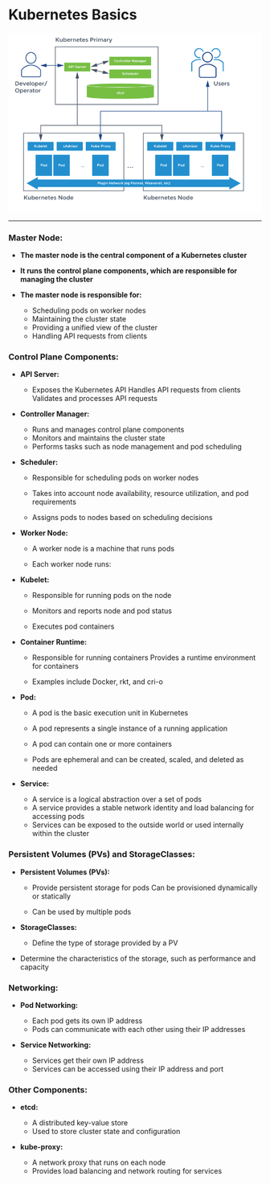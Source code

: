 # Kubernetes Basics

<img src="kubernetes-architecture-diagram.png">

---


### Master Node:

+ **The master node is the central component of a Kubernetes cluster**
+ **It runs the control plane components, which are responsible for managing the cluster**

+ **The master node is responsible for:**

  + Scheduling pods on worker nodes
  + Maintaining the cluster state
  + Providing a unified view of the cluster
  + Handling API requests from clients

### Control Plane Components:

+ **API Server:**

  + Exposes the Kubernetes API
Handles API requests from clients
Validates and processes API requests

+ **Controller Manager:**

  + Runs and manages control plane components
  + Monitors and maintains the cluster state
  + Performs tasks such as node management and pod scheduling

+ **Scheduler:**

  + Responsible for scheduling pods on worker nodes
  
  + Takes into account node availability, resource utilization, and pod requirements
  
  + Assigns pods to nodes based on scheduling decisions

+ **Worker Node:**

  + A worker node is a machine that runs pods 
  
  + Each worker node runs:

+ **Kubelet:**
  + Responsible for running pods on the node
  
  + Monitors and reports node and pod status
  + Executes pod containers

+ **Container Runtime:**

  + Responsible for running containers
Provides a runtime environment for containers

  + Examples include Docker, rkt, and cri-o

+ **Pod:**

    +  A pod is the basic execution unit in Kubernetes

    + A pod represents a single instance of a running application
    
    + A pod can contain one or more containers
    
    + Pods are ephemeral and can be created, scaled, and deleted as needed

+ **Service:**

  + A service is a logical abstraction over a set of pods
  + A service provides a stable network identity and load balancing for accessing pods
  + Services can be exposed to the outside world or used internally within the cluster

### **Persistent Volumes (PVs) and StorageClasses:**

+ **Persistent Volumes (PVs):**

  + Provide persistent storage for pods
Can be provisioned dynamically or statically

  + Can be used by multiple pods

+ **StorageClasses:**

  + Define the type of storage provided by a PV
 + Determine the characteristics of the storage, such as performance and capacity


### Networking:

+ **Pod Networking:**

  + Each pod gets its own IP address
  + Pods can communicate with each other using their IP addresses

+ **Service Networking:**

  + Services get their own IP address
  + Services can be accessed using their IP address and port

### Other Components:

+ **etcd:**
  + A distributed key-value store
  + Used to store cluster state and configuration

+ **kube-proxy:**

  + A network proxy that runs on each node
  + Provides load balancing and network routing for services













